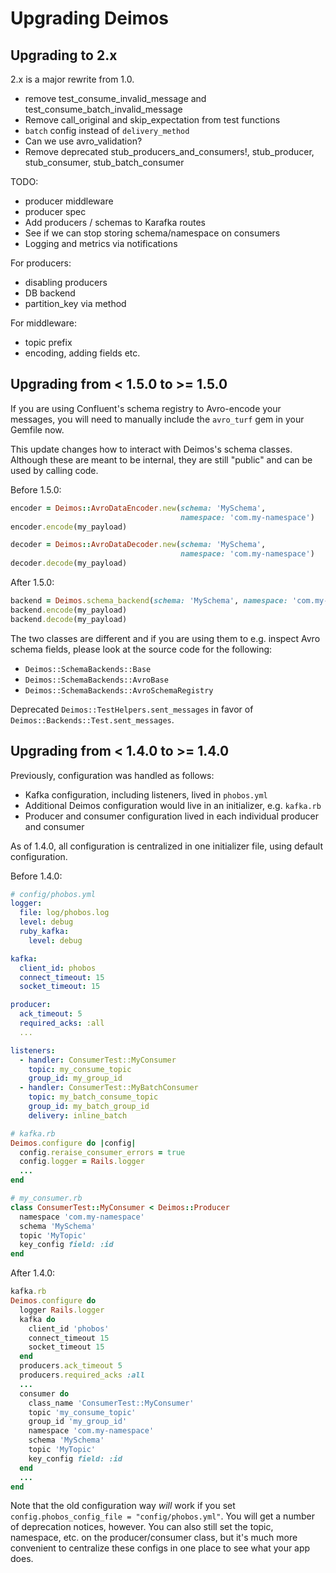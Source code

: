 # Upgrading Deimos

## Upgrading to 2.x

2.x is a major rewrite from 1.0.

- remove test_consume_invalid_message and test_consume_batch_invalid_message
- Remove call_original and skip_expectation from test functions
- `batch` config instead of `delivery_method`
- Can we use avro_validation?
- Remove deprecated stub_producers_and_consumers!, stub_producer, stub_consumer, stub_batch_consumer

TODO: 
- producer middleware
- producer spec
- Add producers / schemas to Karafka routes
- See if we can stop storing schema/namespace on consumers
- Logging and metrics via notifications

For producers:
* disabling producers
* DB backend
* partition_key via method


For middleware:
* topic prefix
* encoding, adding fields etc.


## Upgrading from < 1.5.0 to >= 1.5.0

If you are using Confluent's schema registry to Avro-encode your
messages, you will need to manually include the `avro_turf` gem
in your Gemfile now.

This update changes how to interact with Deimos's schema classes.
Although these are meant to be internal, they are still "public"
and can be used by calling code.

Before 1.5.0:

```ruby
encoder = Deimos::AvroDataEncoder.new(schema: 'MySchema',
                                      namespace: 'com.my-namespace')
encoder.encode(my_payload)

decoder = Deimos::AvroDataDecoder.new(schema: 'MySchema',
                                      namespace: 'com.my-namespace')
decoder.decode(my_payload)
```

After 1.5.0:
```ruby
backend = Deimos.schema_backend(schema: 'MySchema', namespace: 'com.my-namespace')
backend.encode(my_payload)
backend.decode(my_payload)
```

The two classes are different and if you are using them to e.g.
inspect Avro schema fields, please look at the source code for the following:
* `Deimos::SchemaBackends::Base`
* `Deimos::SchemaBackends::AvroBase`
* `Deimos::SchemaBackends::AvroSchemaRegistry`

Deprecated `Deimos::TestHelpers.sent_messages` in favor of
`Deimos::Backends::Test.sent_messages`.

## Upgrading from < 1.4.0 to >= 1.4.0 

Previously, configuration was handled as follows:
* Kafka configuration, including listeners, lived in `phobos.yml`
* Additional Deimos configuration would live in an initializer, e.g. `kafka.rb`
* Producer and consumer configuration lived in each individual producer and consumer

As of 1.4.0, all configuration is centralized in one initializer
file, using default configuration.

Before 1.4.0:
```yaml
# config/phobos.yml
logger:
  file: log/phobos.log
  level: debug
  ruby_kafka:
    level: debug

kafka:
  client_id: phobos
  connect_timeout: 15
  socket_timeout: 15

producer:
  ack_timeout: 5
  required_acks: :all
  ...

listeners:
  - handler: ConsumerTest::MyConsumer
    topic: my_consume_topic
    group_id: my_group_id
  - handler: ConsumerTest::MyBatchConsumer
    topic: my_batch_consume_topic
    group_id: my_batch_group_id
    delivery: inline_batch
```

```ruby
# kafka.rb
Deimos.configure do |config|
  config.reraise_consumer_errors = true
  config.logger = Rails.logger
  ...
end

# my_consumer.rb
class ConsumerTest::MyConsumer < Deimos::Producer
  namespace 'com.my-namespace'
  schema 'MySchema'
  topic 'MyTopic'
  key_config field: :id
end
```

After 1.4.0:
```ruby
kafka.rb
Deimos.configure do
  logger Rails.logger
  kafka do
    client_id 'phobos'
    connect_timeout 15
    socket_timeout 15
  end
  producers.ack_timeout 5
  producers.required_acks :all
  ...
  consumer do
    class_name 'ConsumerTest::MyConsumer'
    topic 'my_consume_topic'
    group_id 'my_group_id' 
    namespace 'com.my-namespace'
    schema 'MySchema'
    topic 'MyTopic'
    key_config field: :id
  end
  ...
end
```

Note that the old configuration way *will* work if you set
`config.phobos_config_file = "config/phobos.yml"`. You will
get a number of deprecation notices, however. You can also still
set the topic, namespace, etc. on the producer/consumer class,
but it's much more convenient to centralize these configs
in one place to see what your app does.
